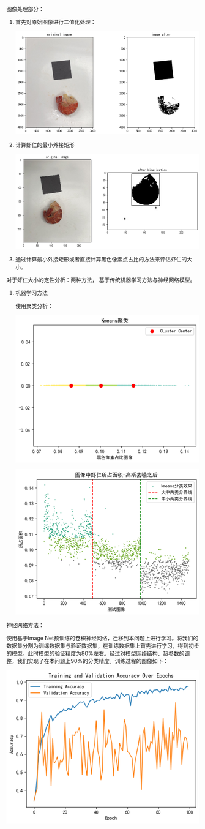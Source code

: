 图像处理部分：

1. 首先对原始图像进行二值化处理：

   ![image-20240325202913891](https://raw.githubusercontent.com/moonchildink/image/main/imgs202403252029016.png)

2. 计算虾仁的最小外接矩形

   ![image-20240325203130968](https://raw.githubusercontent.com/moonchildink/image/main/imgs202403252031040.png)

3. 通过计算最小外接矩形或者直接计算黑色像素点占比的方法来评估虾仁的大小。

对于虾仁大小的定性分析：两种方法， 基于传统机器学习方法与神经网络模型。

1. 机器学习方法

   使用聚类分析：

   ![image-20240325203310252](https://raw.githubusercontent.com/moonchildink/image/main/imgs202403252033283.png)

   ![image-20240325203325058](https://raw.githubusercontent.com/moonchildink/image/main/imgs202403252033091.png)

神经网络方法：

使用基于Image Net预训练的卷积神经网络，迁移到本问题上进行学习。将我们的数据集分割为训练数据集与验证数据集，在训练数据集上首先进行学习，得到初步的模型。此时模型的验证精度为80%左右。经过对模型网络结构、超参数的调整，我们实现了在本问题上90%的分类精度。训练过程的图像如下：

![image-20240325204754691](https://raw.githubusercontent.com/moonchildink/image/main/imgs202403252047734.png)

